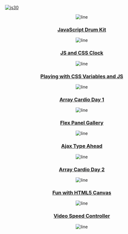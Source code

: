 <a href="https://javascript30.com">

![js30](https://i.postimg.cc/8cpWXYyY/js30.png "Build things. Lots of things. Build 1,000 things. Keep it up and don't stop.")
</a>

<div align="center">

![line](https://capsule-render.vercel.app/api?type=rect&color=gradient&height=2)

### **[JavaScript Drum Kit](https://isbendiyarovanezrin.github.io/JavaScriptDrumKit "Click me!")**

![line](https://capsule-render.vercel.app/api?type=rect&color=gradient&height=2)

### **[JS and CSS Clock](https://isbendiyarovanezrin.github.io/AnalogClock "Click me!")**

![line](https://capsule-render.vercel.app/api?type=rect&color=gradient&height=2)

### **[Playing with CSS Variables and JS](https://isbendiyarovanezrin.github.io/PlayingWithCSSVariablesAndJS "Click me!")**

![line](https://capsule-render.vercel.app/api?type=rect&color=gradient&height=2)

### **[Array Cardio Day 1](https://github.com/isbendiyarovanezrin/JavaScript30/tree/master/04%20-%20Array%20Cardio%20Day%201#readme "Click me!")**

![line](https://capsule-render.vercel.app/api?type=rect&color=gradient&height=2)

### **[Flex Panel Gallery](https://isbendiyarovanezrin.github.io/FlexPanelGallery "Click me!")**

![line](https://capsule-render.vercel.app/api?type=rect&color=gradient&height=2)

### **[Ajax Type Ahead](https://isbendiyarovanezrin.github.io/AjaxTypeAhead "Click me!")**

![line](https://capsule-render.vercel.app/api?type=rect&color=gradient&height=2)

### **[Array Cardio Day 2](https://github.com/isbendiyarovanezrin/JavaScript30/tree/master/07%20-%20Array%20Cardio%20Day%202#readme "Click me!")**

![line](https://capsule-render.vercel.app/api?type=rect&color=gradient&height=2)

### **[Fun with HTML5 Canvas](https://isbendiyarovanezrin.github.io/FunWithCanvas "Click me!")**

![line](https://capsule-render.vercel.app/api?type=rect&color=gradient&height=2)

### **[Video Speed Controller](https://isbendiyarovanezrin.github.io/VideoSpeedController "Click me!")**

![line](https://capsule-render.vercel.app/api?type=rect&color=gradient&height=2)

</div>
